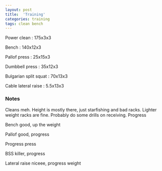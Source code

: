 ```yaml
---
layout: post
title:  'Training'
categories: training
tags: clean bench
---
```


Power clean : 175x3x3

Bench : 140x12x3

Pallof press  : 25x15x3

Dumbbell press  : 35x12x3

Bulgarian split squat : 70x13x3

Cable lateral raise : 5.5x13x3

### Notes

Cleans meh. Height is mostly there, just starfishing and bad racks. Lighter weight racks are fine. Probably do some drills on receiving. Progress

Bench good, up the weight

Pallof good, progress

Progress press

BSS killer, progress

Lateral raise niceee, progress weight
